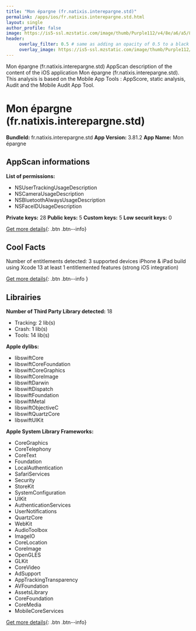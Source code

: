 ```yaml
---
title: "Mon épargne (fr.natixis.interepargne.std)"
permalink: /apps/ios/fr.natixis.interepargne.std.html
layout: single
author_profile: false
image: https://is5-ssl.mzstatic.com/image/thumb/Purple112/v4/8e/a6/a5/8ea6a591-d996-438d-bb46-ab1e3ca64dad/AppIcon-0-0-1x_U007emarketing-0-0-0-10-0-0-sRGB-0-0-0-GLES2_U002c0-512MB-85-220-0-0.png/512x512bb.jpg
header: 
     overlay_filter: 0.5 # same as adding an opacity of 0.5 to a black background
     overlay_image: https://is5-ssl.mzstatic.com/image/thumb/Purple112/v4/8e/a6/a5/8ea6a591-d996-438d-bb46-ab1e3ca64dad/AppIcon-0-0-1x_U007emarketing-0-0-0-10-0-0-sRGB-0-0-0-GLES2_U002c0-512MB-85-220-0-0.png/512x512bb.jpg
---
```

Mon épargne (fr.natixis.interepargne.std) AppScan description of the content of the iOS application Mon épargne (fr.natixis.interepargne.std). This analysis is based on the Mobile App Tools : AppScore, static analysis, Audit and the Mobile Audit App Tool.

# Mon épargne (fr.natixis.interepargne.std)

**BundleId:** fr.natixis.interepargne.std
**App Version:** 3.81.2
**App Name:** Mon épargne


## AppScan informations 

**List of permissions:** 
- NSUserTrackingUsageDescription
- NSCameraUsageDescription
- NSBluetoothAlwaysUsageDescription
- NSFaceIDUsageDescription
  
  
**Private keys:** 28
**Public keys:** 5
**Custom keys:** 5
**Low securit keys:** 0
  
[Get more details](/pricing.html){: .btn .btn--info}

## Cool Facts

Number of entitlements detected: 3
supported devices iPhone & iPad
build using Xcode 13
at least 1 entitlemented features (strong iOS integration)
  
[Get more details](/pricing.html){: .btn .btn--info }

## Librairies 
**Number of Third Party Library detected:** 18
- Tracking: 2 lib(s)
- Crash: 1 lib(s)
- Tools: 14 lib(s)


**Apple dylibs:**
- libswiftCore
- libswiftCoreFoundation
- libswiftCoreGraphics
- libswiftCoreImage
- libswiftDarwin
- libswiftDispatch
- libswiftFoundation
- libswiftMetal
- libswiftObjectiveC
- libswiftQuartzCore
- libswiftUIKit


**Apple System Library Frameworks:**
- CoreGraphics
- CoreTelephony
- CoreText
- Foundation
- LocalAuthentication
- SafariServices
- Security
- StoreKit
- SystemConfiguration
- UIKit
- AuthenticationServices
- UserNotifications
- QuartzCore
- WebKit
- AudioToolbox
- ImageIO
- CoreLocation
- CoreImage
- OpenGLES
- GLKit
- CoreVideo
- AdSupport
- AppTrackingTransparency
- AVFoundation
- AssetsLibrary
- CoreFoundation
- CoreMedia
- MobileCoreServices


  
[Get more details](/pricing.html){: .btn .btn--info}

